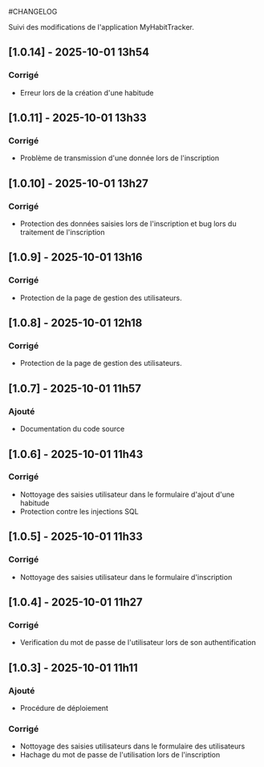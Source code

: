 #CHANGELOG 

Suivi des modifications de l'application MyHabitTracker.


## [1.0.14] - 2025-10-01 13h54
### Corrigé 
- Erreur lors de la création d'une habitude

## [1.0.11] - 2025-10-01 13h33
### Corrigé 
- Problème de transmission d'une donnée lors de l'inscription

## [1.0.10] - 2025-10-01 13h27
### Corrigé 
- Protection des données saisies lors de l'inscription et bug lors du traitement de l'inscription

## [1.0.9] - 2025-10-01 13h16
### Corrigé 
- Protection de la page de gestion des utilisateurs.

## [1.0.8] - 2025-10-01 12h18
### Corrigé 
- Protection de la page de gestion des utilisateurs.

## [1.0.7] - 2025-10-01 11h57
### Ajouté 
- Documentation du code source

## [1.0.6] - 2025-10-01 11h43
### Corrigé
- Nottoyage des saisies utilisateur dans le formulaire d'ajout d'une habitude
- Protection contre les injections SQL

## [1.0.5] - 2025-10-01 11h33
### Corrigé
- Nottoyage des saisies utilisateur dans le formulaire d'inscription


## [1.0.4] - 2025-10-01 11h27

### Corrigé
- Verification du mot de passe de l'utilisateur lors de son authentification

## [1.0.3] - 2025-10-01 11h11
### Ajouté
- Procédure de déploiement 
### Corrigé
- Nottoyage des saisies utilisateurs dans le formulaire des utilisateurs
- Hachage du mot de passe de l'utilisation lors de l'inscription
